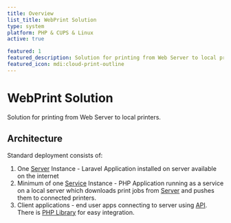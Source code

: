 ```yaml
---
title: Overview
list_title: WebPrint Solution
type: system
platform: PHP & CUPS & Linux
active: true

featured: 1
featured_description: Solution for printing from Web Server to local printers
featured_icon: mdi:cloud-print-outline
---
```


# WebPrint Solution

Solution for printing from Web Server to local printers.

## Architecture

Standard deployment consists of:

1. One [Server](/systems/webprint/server) Instance - Laravel Application installed on server available on the internet
2. Minimum of one [Service](/systems/webprint/service) Instance - PHP Application running as a service on a local server which downloads print jobs from [Server](/systems/webprint/server) and pushes them to connected printers.
3. Client applications - end user apps connecting to server using [API](/systems/webprint/api). There is [PHP Library](/libraries/webprint-client) for easy integration.
